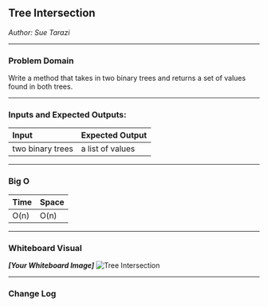 ## Tree Intersection
*Author: Sue Tarazi*

---

### Problem Domain

Write a method that takes in two binary trees and returns a set of values found in both trees.

---

### Inputs and Expected Outputs: 

| Input | Expected Output |
| :----------- | :----------- |
| two binary trees | a list of values |
 

---

### Big O

| Time | Space |
| :----------- | :----------- |
| O(n) | O(n) |


---


### Whiteboard Visual
***[Your Whiteboard Image]***
![Tree Intersection]()


---

### Change Log
